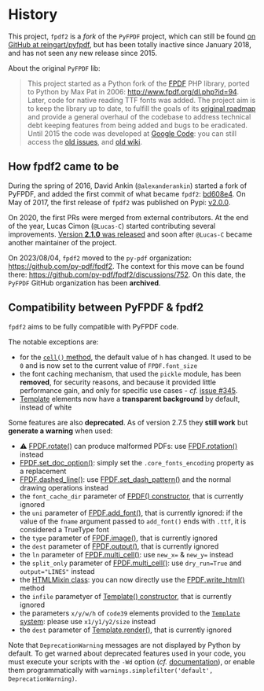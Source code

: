 # History #

This project, `fpdf2` is a _fork_ of the `PyFPDF` project, which can still be found [on GitHub at reingart/pyfpdf](https://github.com/reingart/pyfpdf), but has been totally inactive since January 2018, and has not seen any new release since 2015.

About the original `PyFPDF` lib:

> This project started as a Python fork of the [FPDF](http://fpdf.org/) PHP library,
> ported to Python by Max Pat in 2006: <http://www.fpdf.org/dl.php?id=94>.
> Later, code for native reading TTF fonts was added.
> The project aim is to keep the library up to date, to fulfill the goals of its
> [original roadmap](https://github.com/reingart/pyfpdf/wiki/Roadmap) and provide
> a general overhaul of the codebase to address technical debt keeping features from being added and bugs to be eradicated.
> Until 2015 the code was developed at [Google Code](https://code.google.com/p/pyfpdf/):
> you can still access the [old issues](https://github.com/reingart/pyfpdf_googlecode/issues),
> and [old wiki](https://github.com/reingart/pyfpdf_googlecode/tree/wiki).

## How fpdf2 came to be ##

During the spring of 2016, David Ankin (`@alexanderankin`) started a fork of PyFPDF, and added the first commit of what became `fpdf2`:
[bd608e4](https://github.com/py-pdf/fpdf2/commits/master?after=1db5f7fdc93eac981c8f1d15856649b68e523ec8+69&branch=master&qualified_name=refs%2Fheads%2Fmaster).
On May of 2017, the first release of `fpdf2` was published on Pypi:
[v2.0.0](https://pypi.org/project/fpdf2/#history).

On 2020, the first PRs were merged from external contributors.
At the end of the year, Lucas Cimon (`@Lucas-C`) started contributing several improvements.
[Version **2.1.0** was released](https://github.com/py-pdf/fpdf2/blob/master/CHANGELOG.md#210---2020-12-07) and soon after `@Lucas-C` became another maintainer of the project.

On 2023/08/04, `fpdf2` moved to the `py-pdf` organization: <https://github.com/py-pdf/fpdf2>. The context for this move can be found there: <https://github.com/py-pdf/fpdf2/discussions/752>. On this date, the `PyFPDF` GitHub organization has been **archived**.

## Compatibility between PyFPDF & fpdf2 ##

`fpdf2` aims to be fully compatible with PyFPDF code.

The notable exceptions are:

* for the [`cell()` method](fpdf/fpdf.html#fpdf.fpdf.FPDF.cell), the default value of `h` has changed. It used to be `0` and is now set to the current value of `FPDF.font_size`
* the font caching mechanism, that used the `pickle` module, has been **removed**, for security reasons, and because it provided little performance gain, and only for specific use cases - _cf._ [issue #345](https://github.com/py-pdf/fpdf2/issues/345).
* [Template](https://py-pdf.github.io/fpdf2/fpdf/template.html#fpdf.template.Template) elements now have a **transparent background** by default, instead of white

Some features are also **deprecated**. As of version 2.7.5 they **still work** but **generate a warning** when used:

* ⚠️ [FPDF.rotate()](https://py-pdf.github.io/fpdf2/fpdf/fpdf.html#fpdf.fpdf.FPDF.rotate) can produce malformed PDFs: use [FPDF.rotation()](https://py-pdf.github.io/fpdf2/fpdf/fpdf.html#fpdf.fpdf.FPDF.rotation) instead
* [FPDF.set_doc_option()](https://py-pdf.github.io/fpdf2/fpdf/fpdf.html#fpdf.fpdf.FPDF.set_doc_option): simply set the `.core_fonts_encoding` property as a replacement
* [FPDF.dashed_line()](https://py-pdf.github.io/fpdf2/fpdf/fpdf.html#fpdf.fpdf.FPDF.dashed_line): use [FPDF.set_dash_pattern()](https://py-pdf.github.io/fpdf2/fpdf/fpdf.html#fpdf.fpdf.FPDF.set_dash_pattern) and the normal drawing operations instead
* the `font_cache_dir` parameter of [FPDF() constructor](https://py-pdf.github.io/fpdf2/fpdf/fpdf.html#fpdf.fpdf.FPDF), that is currently ignored
* the `uni` parameter of [FPDF.add_font()](https://py-pdf.github.io/fpdf2/fpdf/fpdf.html#fpdf.fpdf.FPDF.add_font), that is currently ignored: if the value of the `fname` argument passed to `add_font()` ends with `.ttf`, it is considered a TrueType font
* the `type` parameter of [FPDF.image()](https://py-pdf.github.io/fpdf2/fpdf/fpdf.html#fpdf.fpdf.FPDF.image), that is currently ignored
* the `dest` parameter of [FPDF.output()](https://py-pdf.github.io/fpdf2/fpdf/fpdf.html#fpdf.fpdf.FPDF.output), that is currently ignored
* the `ln` parameter of [FPDF.multi_cell()](https://py-pdf.github.io/fpdf2/fpdf/fpdf.html#fpdf.fpdf.FPDF.multi_cell): use `new_x=` & `new_y=` instead
* the `split_only` parameter of [FPDF.multi_cell()](https://py-pdf.github.io/fpdf2/fpdf/fpdf.html#fpdf.fpdf.FPDF.multi_cell): use `dry_run=True` and `output="LINES"` instead
* the [HTMLMixin class](https://py-pdf.github.io/fpdf2/fpdf/html.html#fpdf.html.HTMLMixin): you can now directly use the [FPDF.write_html()](https://py-pdf.github.io/fpdf2/fpdf/fpdf.html#fpdf.fpdf.FPDF.write_html) method
* the `infile` parametyer of [Template() constructor](https://py-pdf.github.io/fpdf2/fpdf/template.html#fpdf.template.Template), that is currently ignored
* the parameters `x/y/w/h` of `code39` elements provided to the [`Template` system](https://py-pdf.github.io/fpdf2/fpdf/template.html#fpdf.template.Template): please use `x1/y1/y2/size` instead
* the `dest` parameter of [Template.render()](https://py-pdf.github.io/fpdf2/fpdf/template.html#fpdf.template.Template.render), that is currently ignored

Note that `DeprecationWarning` messages are not displayed by Python by default.
To get warned about deprecated features used in your code, you must execute your scripts with the `-Wd` option (_cf._ [documentation](https://docs.python.org/3/using/cmdline.html#cmdoption-W)), or enable them programmatically with `warnings.simplefilter('default', DeprecationWarning)`.
